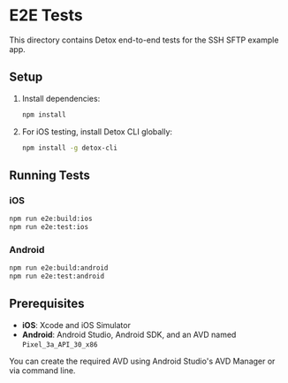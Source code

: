 # E2E Tests

This directory contains Detox end-to-end tests for the SSH SFTP example app.

## Setup

1. Install dependencies:
   ```bash
   npm install
   ```

2. For iOS testing, install Detox CLI globally:
   ```bash
   npm install -g detox-cli
   ```

## Running Tests

### iOS
```bash
npm run e2e:build:ios
npm run e2e:test:ios
```

### Android
```bash
npm run e2e:build:android
npm run e2e:test:android
```

## Prerequisites

- **iOS**: Xcode and iOS Simulator
- **Android**: Android Studio, Android SDK, and an AVD named `Pixel_3a_API_30_x86`

You can create the required AVD using Android Studio's AVD Manager or via command line.
